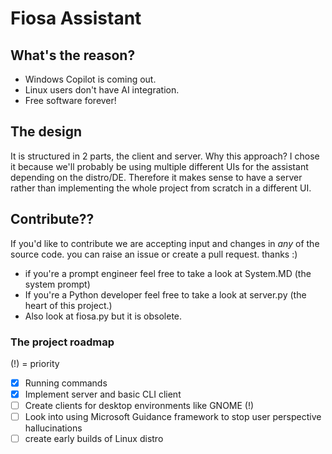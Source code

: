 # Fiosa Assistant

## What's the reason?
- Windows Copilot is coming out.
- Linux users don't have AI integration.
- Free software forever!

## The design
It is structured in 2 parts, the client and server. Why this approach? I chose it because we'll probably be using multiple different UIs for the assistant depending on the distro/DE. Therefore it makes sense to have a server rather than implementing the whole project from scratch in a different UI.

## Contribute??
If you'd like to contribute we are accepting input and changes in *any* of the source code. you can raise an issue or create a pull request. thanks :)
- if you're a prompt engineer feel free to take a look at System.MD (the system prompt)
- If you're a Python developer feel free to take a look at server.py (the heart of this project.)
- Also look at fiosa.py but it is obsolete.
### The project roadmap
(!) = priority
- [x] Running commands
- [x] Implement server and basic CLI client
- [ ] Create clients for desktop environments like GNOME (!)
- [ ] Look into using Microsoft Guidance framework to stop user perspective hallucinations
- [ ] create early builds of Linux distro
